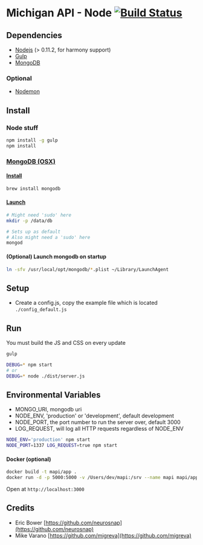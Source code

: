 # Michigan API - Node [![Build Status](http://ci.renvy.com/job/mapi/badge/icon)](http://ci.renvy.com/job/mapi/)

## Dependencies
* [Nodejs](http://nodejs.org) (> 0.11.2, for harmony support)
* [Gulp](http://gulpjs.com/)
* [MongoDB](http://www.mongodb.org/)

### Optional
* [Nodemon](http://nodemon.io/)

## Install
### Node stuff
```bash
npm install -g gulp
npm install
```

### [MongoDB (OSX)](http://docs.mongodb.org/manual/tutorial/install-mongodb-on-os-x/)
#### [Install](http://docs.mongodb.org/manual/tutorial/install-mongodb-on-os-x/)
```bash
brew install mongodb
```

#### [Launch](http://docs.mongodb.org/manual/tutorial/install-mongodb-on-os-x/#run-mongodb)
```bash
# Might need 'sudo' here
mkdir -p /data/db

# Sets up as default
# Also might need a 'sudo' here
mongod
```

#### (Optional) Launch mongodb on startup
```bash
ln -sfv /usr/local/opt/mongodb/*.plist ~/Library/LaunchAgent
```

## Setup
* Create a config.js, copy the example file which is located `./config_default.js`

## Run
You must build the JS and CSS on every update
```bash
gulp
```

```bash
DEBUG=* npm start
# or
DEBUG=* node ./dist/server.js
```

## Environmental Variables
* MONGO_URI, mongodb uri
* NODE_ENV, 'production' or 'development', default development
* NODE_PORT, the port number to run the server over, default 3000
* LOG_REQUEST, will log all HTTP requests regardless of NODE_ENV

```bash
NODE_ENV='production' npm start
NODE_PORT=1337 LOG_REQUEST=true npm start
```

#### Docker (optional)
```bash
docker build -t mapi/app .
docker run -d -p 5000:5000 -v /Users/dev/mapi:/srv --name mapi mapi/app
```

Open at `http://localhost:3000`

## Credits
* Eric Bower [https://github.com/neurosnap](https://github.com/neurosnap)
* Mike Varano [https://github.com/migreva](https://github.com/migreva)
